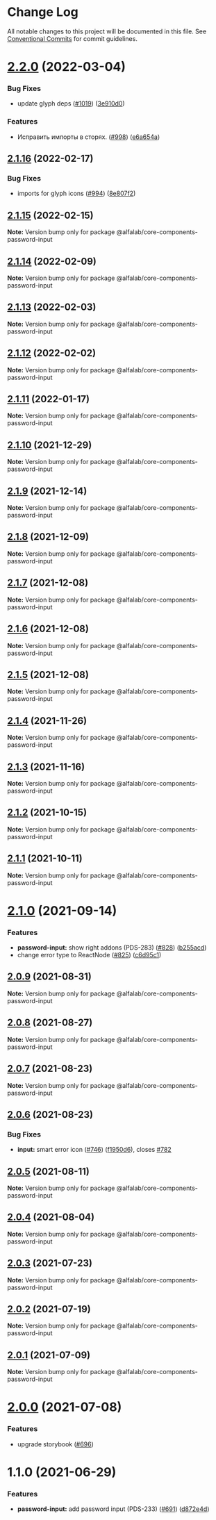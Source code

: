 # Change Log

All notable changes to this project will be documented in this file.
See [Conventional Commits](https://conventionalcommits.org) for commit guidelines.

# [2.2.0](https://github.com/alfa-laboratory/core-components/compare/@alfalab/core-components-password-input@2.1.16...@alfalab/core-components-password-input@2.2.0) (2022-03-04)


### Bug Fixes

* update glyph deps ([#1019](https://github.com/alfa-laboratory/core-components/issues/1019)) ([3e910d0](https://github.com/alfa-laboratory/core-components/commit/3e910d0801c4c46bcd399163200c1f7bfaba375e))


### Features

* Исправить импорты в сторях. ([#998](https://github.com/alfa-laboratory/core-components/issues/998)) ([e6a654a](https://github.com/alfa-laboratory/core-components/commit/e6a654a0599451c7d149484cb61d8067eed083b7))





## [2.1.16](https://github.com/alfa-laboratory/core-components/compare/@alfalab/core-components-password-input@2.1.15...@alfalab/core-components-password-input@2.1.16) (2022-02-17)


### Bug Fixes

* imports for glyph icons ([#994](https://github.com/alfa-laboratory/core-components/issues/994)) ([8e807f2](https://github.com/alfa-laboratory/core-components/commit/8e807f26abf0f942fe8eadbd201caecb297b35dc))





## [2.1.15](https://github.com/alfa-laboratory/core-components/compare/@alfalab/core-components-password-input@2.1.14...@alfalab/core-components-password-input@2.1.15) (2022-02-15)

**Note:** Version bump only for package @alfalab/core-components-password-input





## [2.1.14](https://github.com/alfa-laboratory/core-components/compare/@alfalab/core-components-password-input@2.1.13...@alfalab/core-components-password-input@2.1.14) (2022-02-09)

**Note:** Version bump only for package @alfalab/core-components-password-input





## [2.1.13](https://github.com/alfa-laboratory/core-components/compare/@alfalab/core-components-password-input@2.1.12...@alfalab/core-components-password-input@2.1.13) (2022-02-03)

**Note:** Version bump only for package @alfalab/core-components-password-input





## [2.1.12](https://github.com/alfa-laboratory/core-components/compare/@alfalab/core-components-password-input@2.1.11...@alfalab/core-components-password-input@2.1.12) (2022-02-02)

**Note:** Version bump only for package @alfalab/core-components-password-input





## [2.1.11](https://github.com/alfa-laboratory/core-components/compare/@alfalab/core-components-password-input@2.1.10...@alfalab/core-components-password-input@2.1.11) (2022-01-17)

**Note:** Version bump only for package @alfalab/core-components-password-input





## [2.1.10](https://github.com/alfa-laboratory/core-components/compare/@alfalab/core-components-password-input@2.1.9...@alfalab/core-components-password-input@2.1.10) (2021-12-29)

**Note:** Version bump only for package @alfalab/core-components-password-input





## [2.1.9](https://github.com/alfa-laboratory/core-components/compare/@alfalab/core-components-password-input@2.1.8...@alfalab/core-components-password-input@2.1.9) (2021-12-14)

**Note:** Version bump only for package @alfalab/core-components-password-input





## [2.1.8](https://github.com/alfa-laboratory/core-components/compare/@alfalab/core-components-password-input@2.1.7...@alfalab/core-components-password-input@2.1.8) (2021-12-09)

**Note:** Version bump only for package @alfalab/core-components-password-input





## [2.1.7](https://github.com/alfa-laboratory/core-components/compare/@alfalab/core-components-password-input@2.1.6...@alfalab/core-components-password-input@2.1.7) (2021-12-08)

**Note:** Version bump only for package @alfalab/core-components-password-input





## [2.1.6](https://github.com/alfa-laboratory/core-components/compare/@alfalab/core-components-password-input@2.1.5...@alfalab/core-components-password-input@2.1.6) (2021-12-08)

**Note:** Version bump only for package @alfalab/core-components-password-input





## [2.1.5](https://github.com/alfa-laboratory/core-components/compare/@alfalab/core-components-password-input@2.1.4...@alfalab/core-components-password-input@2.1.5) (2021-12-08)

**Note:** Version bump only for package @alfalab/core-components-password-input





## [2.1.4](https://github.com/alfa-laboratory/core-components/compare/@alfalab/core-components-password-input@2.1.3...@alfalab/core-components-password-input@2.1.4) (2021-11-26)

**Note:** Version bump only for package @alfalab/core-components-password-input





## [2.1.3](https://github.com/alfa-laboratory/core-components/compare/@alfalab/core-components-password-input@2.1.2...@alfalab/core-components-password-input@2.1.3) (2021-11-16)

**Note:** Version bump only for package @alfalab/core-components-password-input





## [2.1.2](https://github.com/alfa-laboratory/core-components/compare/@alfalab/core-components-password-input@2.1.1...@alfalab/core-components-password-input@2.1.2) (2021-10-15)

**Note:** Version bump only for package @alfalab/core-components-password-input





## [2.1.1](https://github.com/alfa-laboratory/core-components/compare/@alfalab/core-components-password-input@2.1.0...@alfalab/core-components-password-input@2.1.1) (2021-10-11)

**Note:** Version bump only for package @alfalab/core-components-password-input





# [2.1.0](https://github.com/alfa-laboratory/core-components/compare/@alfalab/core-components-password-input@2.0.9...@alfalab/core-components-password-input@2.1.0) (2021-09-14)


### Features

* **password-input:** show right addons (PDS-283) ([#828](https://github.com/alfa-laboratory/core-components/issues/828)) ([b255acd](https://github.com/alfa-laboratory/core-components/commit/b255acdcdbe37b546c6c9100a1645609439af430))
* change error type to ReactNode ([#825](https://github.com/alfa-laboratory/core-components/issues/825)) ([c6d95c1](https://github.com/alfa-laboratory/core-components/commit/c6d95c1c6239f2b2a3bf2c1639554d8500e794f3))





## [2.0.9](https://github.com/alfa-laboratory/core-components/compare/@alfalab/core-components-password-input@2.0.8...@alfalab/core-components-password-input@2.0.9) (2021-08-31)

**Note:** Version bump only for package @alfalab/core-components-password-input





## [2.0.8](https://github.com/alfa-laboratory/core-components/compare/@alfalab/core-components-password-input@2.0.7...@alfalab/core-components-password-input@2.0.8) (2021-08-27)

**Note:** Version bump only for package @alfalab/core-components-password-input





## [2.0.7](https://github.com/alfa-laboratory/core-components/compare/@alfalab/core-components-password-input@2.0.6...@alfalab/core-components-password-input@2.0.7) (2021-08-23)

**Note:** Version bump only for package @alfalab/core-components-password-input





## [2.0.6](https://github.com/alfa-laboratory/core-components/compare/@alfalab/core-components-password-input@2.0.5...@alfalab/core-components-password-input@2.0.6) (2021-08-23)


### Bug Fixes

* **input:** smart error icon ([#746](https://github.com/alfa-laboratory/core-components/issues/746)) ([f1950d6](https://github.com/alfa-laboratory/core-components/commit/f1950d6d516d17d993f0865c10390b6301bb2707)), closes [#782](https://github.com/alfa-laboratory/core-components/issues/782)





## [2.0.5](https://github.com/alfa-laboratory/core-components/compare/@alfalab/core-components-password-input@2.0.4...@alfalab/core-components-password-input@2.0.5) (2021-08-11)

**Note:** Version bump only for package @alfalab/core-components-password-input





## [2.0.4](https://github.com/alfa-laboratory/core-components/compare/@alfalab/core-components-password-input@2.0.3...@alfalab/core-components-password-input@2.0.4) (2021-08-04)

**Note:** Version bump only for package @alfalab/core-components-password-input





## [2.0.3](https://github.com/alfa-laboratory/core-components/compare/@alfalab/core-components-password-input@2.0.2...@alfalab/core-components-password-input@2.0.3) (2021-07-23)

**Note:** Version bump only for package @alfalab/core-components-password-input





## [2.0.2](https://github.com/alfa-laboratory/core-components/compare/@alfalab/core-components-password-input@2.0.1...@alfalab/core-components-password-input@2.0.2) (2021-07-19)

**Note:** Version bump only for package @alfalab/core-components-password-input





## [2.0.1](https://github.com/alfa-laboratory/core-components/compare/@alfalab/core-components-password-input@2.0.0...@alfalab/core-components-password-input@2.0.1) (2021-07-09)

**Note:** Version bump only for package @alfalab/core-components-password-input





# [2.0.0](https://github.com/alfa-laboratory/core-components/compare/@alfalab/core-components-password-input@1.1.0...@alfalab/core-components-password-input@2.0.0) (2021-07-08)


### Features

* upgrade storybook ([#696](https://github.com/alfa-laboratory/core-components/issues/696))

# 1.1.0 (2021-06-29)


### Features

* **password-input:** add password input (PDS-233) ([#691](https://github.com/alfa-laboratory/core-components/issues/691)) ([d872e4d](https://github.com/alfa-laboratory/core-components/commit/d872e4dd18fd5db472864fbc2676749b812da00f))
